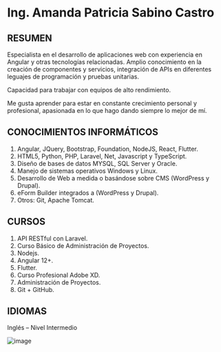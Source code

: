 # Ing. Amanda Patricia Sabino Castro 


## RESUMEN							               

Especialista en el desarrollo de aplicaciones web con experiencia en Angular y otras tecnologías relacionadas. Amplio conocimiento en la creación de componentes y servicios, integración de APIs en diferentes leguajes de programación y pruebas unitarias.

Capacidad para trabajar con equipos de alto rendimiento.

Me gusta aprender para estar en constante crecimiento personal y profesional, apasionada en lo que hago dando siempre lo mejor de mí.

## CONOCIMIENTOS INFORMÁTICOS

1.	Angular, JQuery, Bootstrap, Foundation, NodeJS, React, Flutter.
2.	HTML5, Python, PHP, Laravel, Net, Javascript y TypeScript.
3.	Diseño de bases de datos MYSQL, SQL Server y Oracle.
4.	Manejo de sistemas operativos Windows y Linux.
5.	Desarrollo de Web a medida o basándose sobre CMS (WordPress y Drupal).
6.	eForm Builder integrados a (WordPress y Drupal).
7.	Otros: Git, Apache Tomcat.



## CURSOS

1. API RESTful con Laravel.
2. Curso Básico de Administración de Proyectos.
3. 	Nodejs.
4. Angular 12+.
5. Flutter.
6. Curso Profesional Adobe XD.
7. Administración de Proyectos.
8. Git + GitHub.

## IDIOMAS

Inglés – Nivel Intermedio

![image](https://github.com/amandas91/amandas91/assets/36286519/bdab2d98-3892-4090-b4ab-e9211ce83bd6)

